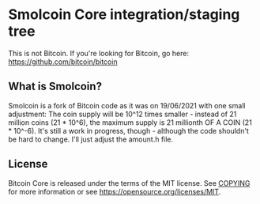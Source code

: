 Smolcoin Core integration/staging tree
=====================================

This is not Bitcoin. If you're looking for Bitcoin, go here: https://github.com/bitcoin/bitcoin

What is Smolcoin?
----------------

Smolcoin is a fork of Bitcoin code as it was on 19/06/2021 with one small adjustment:
The coin supply will be 10^12 times smaller - instead of 21 million coins (21 * 10^6), the maximum supply is 21 millionth OF A COIN (21 * 10^-6).
It's still a work in progress, though - although the code shouldn't be hard to change. I'll just adjust the amount.h file.

License
-------

Bitcoin Core is released under the terms of the MIT license. See [COPYING](COPYING) for more
information or see https://opensource.org/licenses/MIT.

